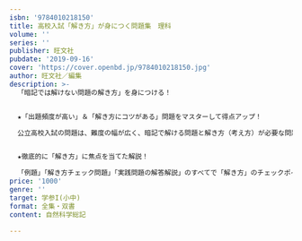 ```yaml
---
isbn: '9784010218150'
title: 高校入試「解き方」が身につく問題集　理科
volume: ''
series: ''
publisher: 旺文社
pubdate: '2019-09-16'
cover: 'https://cover.openbd.jp/9784010218150.jpg'
author: 旺文社／編集
description: >-
  「暗記では解けない問題の解き方」を身につける！


  ★「出題頻度が高い」＆「解き方にコツがある」問題をマスターして得点アップ！

  公立高校入試の問題は、難度の幅が広く、暗記で解ける問題と解き方（考え方）が必要な問題があります。一部の問題は演習量よりも、解き方を押さえてから演習したほうが効率的に点数を上げることができます。本書で選んだ問題をマスターすることで、入試の得点アップにつながります。


  ★徹底的に「解き方」に焦点を当てた解説！

  「例題」「解き方チェック問題」「実践問題の解答解説」のすべてで「解き方」のチェックポイントに沿った解説をしています。
price: '1000'
genre: ''
target: 学参I(小中)
format: 全集・双書
content: 自然科学総記

---
```

